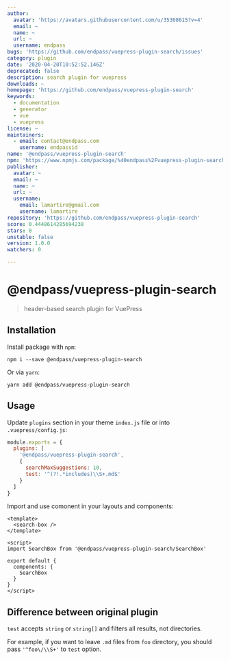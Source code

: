 ```yaml
---
author:
  avatar: 'https://avatars.githubusercontent.com/u/35308615?v=4'
  email: ~
  name: ~
  url: ~
  username: endpass
bugs: 'https://github.com/endpass/vuepress-plugin-search/issues'
category: plugin
date: '2020-04-20T10:52:52.146Z'
deprecated: false
description: search plugin for vuepress
downloads: ~
homepage: 'https://github.com/endpass/vuepress-plugin-search'
keywords:
  - documentation
  - generator
  - vue
  - vuepress
license: ~
maintainers:
  - email: contact@endpass.com
    username: endpassid
name: '@endpass/vuepress-plugin-search'
npm: 'https://www.npmjs.com/package/%40endpass%2Fvuepress-plugin-search'
publisher:
  avatar: ~
  email: ~
  name: ~
  url: ~
  username:
    email: lamartire@gmail.com
    username: lamartire
repository: 'https://github.com/endpass/vuepress-plugin-search'
score: 0.4448614285694238
stars: 0
unstable: false
version: 1.0.0
watchers: 0

---
```


# @endpass/vuepress-plugin-search

> header-based search plugin for VuePress

## Installation

Install package with `npm`:

```
npm i --save @endpass/vuepress-plugin-search
```

Or via `yarn`:

```
yarn add @endpass/vuepress-plugin-search
```

## Usage

Update `plugins` section in your theme `index.js` file or into `.vuepress/config.js`:

```js
module.exports = {
  plugins: [
    '@endpass/vuepress-plugin-search',
    {
      searchMaxSuggestions: 10,
      test: '^(?!.*includes)\\S+.md$'
    }
  ]
}
```

Import and use comonent in your layouts and components:

```vue
<template>
  <search-box />
</template>

<script>
import SearchBox from '@endpass/vuepress-plugin-search/SearchBox'

export default {
  components: {
    SearchBox
  }
}
</script>
```

## Difference between original plugin

`test` accepts `string` or `string[]` and filters all results, not directories.

For example, if you want to leave `.md` files from `foo` directory, you should pass
`'^foo\/\\S+'` to `test` option.
